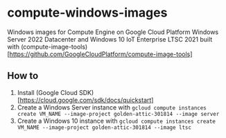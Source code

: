 # compute-windows-images
Windows images for Compute Engine on Google Cloud Platform
Windows Server 2022 Datacenter and Windows 10 IoT Enterprise LTSC 2021 built with (compute-image-tools)[https://github.com/GoogleCloudPlatform/compute-image-tools]
## 
## How to
1. Install (Google Cloud SDK)[https://cloud.google.com/sdk/docs/quickstart]
2. Create a Windows Server instance with `gcloud compute instances create VM_NAME --image-project golden-attic-301814 --image server`
3. Create a Windows 10 instance with `gcloud compute instances create VM_NAME --image-project golden-attic-301814 --image ltsc`
